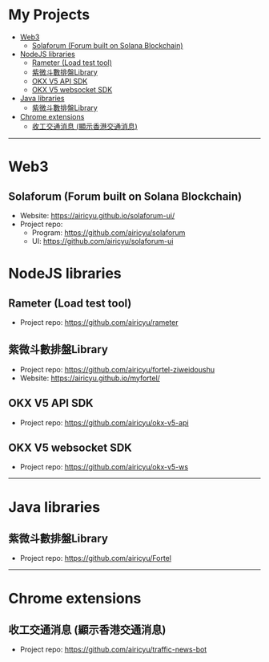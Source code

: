 <H1>My Projects</H1>

- [Web3](#web3)
  - [Solaforum (Forum built on Solana Blockchain)](#solaforum-forum-built-on-solana-blockchain)
- [NodeJS libraries](#nodejs-libraries)
  - [Rameter (Load test tool)](#rameter-load-test-tool)
  - [紫微斗數排盤Library](#紫微斗數排盤library)
  - [OKX V5 API SDK](#okx-v5-api-sdk)
  - [OKX V5 websocket SDK](#okx-v5-websocket-sdk)
- [Java libraries](#java-libraries)
  - [紫微斗數排盤Library](#紫微斗數排盤library-1)
- [Chrome extensions](#chrome-extensions)
  - [收工交通消息 (顯示香港交通消息)](#收工交通消息-顯示香港交通消息)

------

# Web3

## Solaforum (Forum built on Solana Blockchain)
- Website: https://airicyu.github.io/solaforum-ui/
- Project repo:
  - Program: https://github.com/airicyu/solaforum
  - UI: https://github.com/airicyu/solaforum-ui

# NodeJS libraries

## Rameter (Load test tool)
- Project repo: https://github.com/airicyu/rameter

## 紫微斗數排盤Library

- Project repo: https://github.com/airicyu/fortel-ziweidoushu
- Website: https://airicyu.github.io/myfortel/

## OKX V5 API SDK
- Project repo: https://github.com/airicyu/okx-v5-api

## OKX V5 websocket SDK
- Project repo: https://github.com/airicyu/okx-v5-ws

------

# Java libraries

## 紫微斗數排盤Library
- Project repo: https://github.com/airicyu/Fortel

------

# Chrome extensions

## 收工交通消息 (顯示香港交通消息)
- Project repo: https://github.com/airicyu/traffic-news-bot